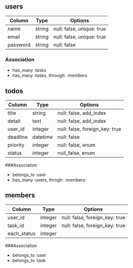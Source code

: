 
## users
|Column|Type|Options|
|------|----|-------|
|name|string|null: false, unique: true|
|email|string|null: false, unique: true|
|password|string|null: false|

### Association
- has_many :tasks
- has_many :tasks, through: :members

## todos
|Column|Type|Options|
|------|----|-------|
|title|string|null: false, add_index|
|detail|text|null: false, add_index|
|user_id|integer|null: false, foreign_key: true|
|deadline|datetime|null: false|
|priority|integer|null: false, enum|
|status|integer|null_false, enum|

###Association
- belongs_to :user
- has_many :users, throgh: :members


## members
|Column|Type|Options|
|------|----|-------|
|user_id|integer|null: false, foreign_key: true|
|task_id|integer|null: false, foreign_key: true|
|each_status|integer||

###Association
- belongs_to :user
- belongs_to :task
